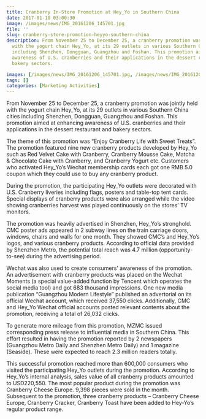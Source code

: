 ```yaml
---
title: Cranberry In-Store Promotion at Hey_Yo in Southern China
date: 2017-01-10 03:00:30
image: /images/news/IMG_20161206_145701.jpg
file: ''
slug: cranberry-store-promotion-heyyo-southern-china
description: From November 25 to December 25, a cranberry promotion was jointly held
  with the yogurt chain Hey_Yo, at its 29 outlets in various Southern China cities
  including Shenzhen, Dongguan, Guangzhou and Foshan. This promotion aimed at enhancing
  awareness of U.S. cranberries and their applications in the dessert restaurant and
  bakery sectors.

images: [/images/news/IMG_20161206_145701.jpg, /images/news/IMG_20161206_110746.jpg, /images/news/IMG_20161206_140832.jpg, /images/news/IMG_20161206_101251.jpg, /images/news/IMG_20161206_115535.jpg, /images/news/IMG_20161206_100310.jpg]
tags: []
categories: [Marketing Activities]
---
```

<p>From November 25 to December 25, a cranberry promotion was jointly held with the yogurt chain Hey_Yo, at its 29 outlets in various Southern China cities including Shenzhen, Dongguan, Guangzhou and Foshan. This promotion aimed at enhancing awareness of U.S. cranberries and their applications in the dessert restaurant and bakery sectors. </p>
<p>The theme of this promotion was “Enjoy Cranberry Life with Sweet Treats”. The promotion featured nine new cranberry products developed by Hey_Yo such as Red Velvet Cake with Cranberry, Cranberry Mousse Cake, Matcha & Chocolate Cake with Cranberry, and Cranberry Yogurt etc. Customers who activated Hey_Yo’s Wechat membership cards each got one RMB 5.0 coupon which they could use to buy any cranberry product.</p>
<p>During the promotion, the participating Hey_Yo outlets were decorated with U.S. Cranberry liveries including flags, posters and table-top tent cards. Special displays of cranberry products were also arranged while the video showing cranberries harvest was played continuously on the stores’ TV monitors. </p>
<p>The promotion was heavily advertised in Shenzhen, Hey_Yo’s stronghold. CMC poster ads appeared in 2 subway lines on the train carriage doors, windows, chairs and walls for one month. They showed CMC’s and Hey_Yo’s logos, and various cranberry products. According to official data provided by Shenzhen Metro, the potential total reach was 4.7 million (opportunity-to-see) during the advertising period. </p>
<p>Wechat was also used to create consumers’ awareness of the promotion. An advertisement with cranberry products was placed on the Wechat Moments (a special value-added function by Tencent which operates the social media tool) and got 683 thousand impressions. One new media publication “Guangzhou Modern Lifestyle” published an advertorial on its official Wechat account, which received 37,550 clicks. Additionally, CMC and Hey_Yo Wechat official accounts posted relevant contents about the promotion, receiving a total of 26,032 clicks. </p>
<p>To generate more mileage from this promotion, MZMC issued corresponding press release to influential media in Southern China. This effort resulted in having the promotion reported by 2 newspapers (Guangzhou Metro Daily and Shenzhen Metro Daily) and 1 magazine (Seaside). These were expected to reach 2.3 million readers totally. </p>
<p>This successful promotion reached more than 600,000 consumers who visited the participating Hey_Yo outlets during the promotion.  According to Hey_Yo’s internal analysis, sales value of all cranberry products amounted to USD220,550. The most popular product during the promotion was Cranberry Cheese Europe. 9,398 pieces were sold in the month. Subsequent to the promotion, three cranberry products – Cranberry Cheese Europe, Cranberry Cracker, Cranberry Toast have been added to Hey-Yo’s regular product range.</p>

